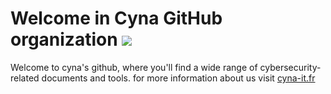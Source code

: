 # Welcome in Cyna GitHub organization ![](https://static.wixstatic.com/media/d9da11_f0ddbd894a0c4eeba7b96fdf02a011e9~mv2.png/v1/fill/w_171,h_49,al_c,q_85,usm_0.66_1.00_0.01,enc_auto/Logo%20Cyna%20Purple%20and%20white.png)

Welcome to cyna's github, where you'll find a wide range of cybersecurity-related documents and tools.
for more information about us visit [cyna-it.fr](https://www.cyna-it.fr/)

<!--
**cybersecurity-cyna/cybersecurity-cyna** is a ✨ _special_ ✨ repository because its `README.md` (this file) appears on your GitHub profile.

Here are some ideas to get you started:

- 🔭 I’m currently working on ...
- 🌱 I’m currently learning ...
- 👯 I’m looking to collaborate on ...
- 🤔 I’m looking for help with ...
- 💬 Ask me about ...
- 📫 How to reach me: ...
- 😄 Pronouns: ...
- ⚡ Fun fact: ...
-->
